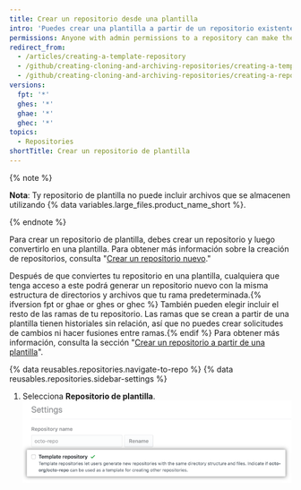 ```yaml
---
title: Crear un repositorio desde una plantilla
intro: 'Puedes crear una plantilla a partir de un repositorio existente para que tanto tú como otras personas puedan generar nuevos repositorios con la misma estructura de {% ifversion fpt or ghae or ghes or ghec %}ramas y{% endif %}archivos en el directorio.'
permissions: Anyone with admin permissions to a repository can make the repository a template.
redirect_from:
  - /articles/creating-a-template-repository
  - /github/creating-cloning-and-archiving-repositories/creating-a-template-repository
  - /github/creating-cloning-and-archiving-repositories/creating-a-repository-on-github/creating-a-template-repository
versions:
  fpt: '*'
  ghes: '*'
  ghae: '*'
  ghec: '*'
topics:
  - Repositories
shortTitle: Crear un repositorio de plantilla
---
```


{% note %}

**Nota**: Ty repositorio de plantilla no puede incluir archivos que se almacenen utilizando {% data variables.large_files.product_name_short %}.

{% endnote %}

Para crear un repositorio de plantilla, debes crear un repositorio y luego convertirlo en una plantilla. Para obtener más información sobre la creación de repositorios, consulta "[Crear un repositorio nuevo](/articles/creating-a-new-repository)."

Después de que conviertes tu repositorio en una plantilla, cualquiera que tenga acceso a este podrá generar un repositorio nuevo con la misma estructura de directorios y archivos que tu rama predeterminada.{% ifversion fpt or ghae or ghes or ghec %} También pueden elegir incluir el resto de las ramas de tu repositorio. Las ramas que se crean a partir de una plantilla tienen historiales sin relación, así que no puedes crear solicitudes de cambios ni hacer fusiones entre ramas.{% endif %} Para obtener más información, consulta la sección "[Crear un repositorio a partir de una plantilla](/articles/creating-a-repository-from-a-template)".

{% data reusables.repositories.navigate-to-repo %}
{% data reusables.repositories.sidebar-settings %}
1. Selecciona **Repositorio de plantilla**. ![Casilla de verificación para convertir un repositorio en una plantilla](/assets/images/help/repository/template-repository-checkbox.png)
